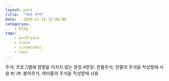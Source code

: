 ```yaml
---
layout: post
title:	"자바 주석"
date:	2020-11-15 12:00:00
categories:
    - blog
tags:
    - archlinux
    - linux
    - screenshot
    - tmux
---
```

주석: 프로그램에 영향을 미치지 않는 문장
#문장: 한줄주석, 한줄의 주석을 작성할때 사용
#/
/#: 블럭주석, 여러줄의 주석을 작성할때 사용
